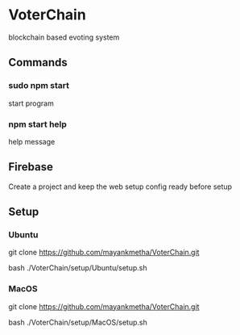 # VoterChain
blockchain based evoting system

## Commands
### sudo npm start
start program
### npm start help
help message

## Firebase
Create a project and keep the web setup config ready before setup

## Setup
### Ubuntu
git clone https://github.com/mayankmetha/VoterChain.git

bash ./VoterChain/setup/Ubuntu/setup.sh
### MacOS
git clone https://github.com/mayankmetha/VoterChain.git

bash ./VoterChain/setup/MacOS/setup.sh
